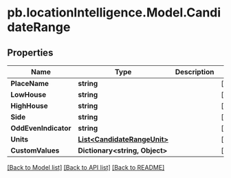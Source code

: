 # pb.locationIntelligence.Model.CandidateRange
## Properties

Name | Type | Description | Notes
------------ | ------------- | ------------- | -------------
**PlaceName** | **string** |  | [optional] 
**LowHouse** | **string** |  | [optional] 
**HighHouse** | **string** |  | [optional] 
**Side** | **string** |  | [optional] 
**OddEvenIndicator** | **string** |  | [optional] 
**Units** | [**List&lt;CandidateRangeUnit&gt;**](CandidateRangeUnit.md) |  | [optional] 
**CustomValues** | **Dictionary&lt;string, Object&gt;** |  | [optional] 

[[Back to Model list]](../README.md#documentation-for-models) [[Back to API list]](../README.md#documentation-for-api-endpoints) [[Back to README]](../README.md)

